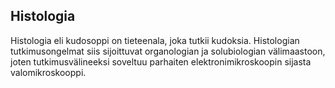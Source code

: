 ## Histologia
Histologia eli kudosoppi on tieteenala, joka tutkii kudoksia. Histologian tutkimusongelmat siis sijoittuvat organologian ja solubiologian välimaastoon, joten tutkimusvälineeksi soveltuu parhaiten elektronimikroskoopin sijasta valomikroskooppi.
